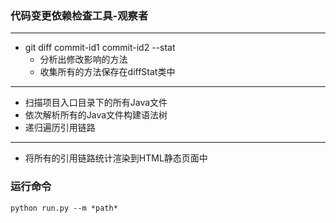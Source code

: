### 代码变更依赖检查工具-观察者

---

* git diff commit-id1 commit-id2 --stat
    * 分析出修改影响的方法
    * 收集所有的方法保存在diffStat类中

---

* 扫描项目入口目录下的所有Java文件
* 依次解析所有的Java文件构建语法树
* 递归遍历引用链路

---

* 将所有的引用链路统计渲染到HTML静态页面中

### 运行命令

```shell
python run.py --m *path*
```